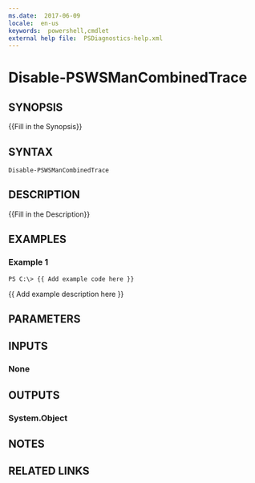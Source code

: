 ```yaml
---
ms.date:  2017-06-09
locale:  en-us
keywords:  powershell,cmdlet
external help file:  PSDiagnostics-help.xml
---
```


# Disable-PSWSManCombinedTrace

## SYNOPSIS
{{Fill in the Synopsis}}

## SYNTAX

```
Disable-PSWSManCombinedTrace
```

## DESCRIPTION
{{Fill in the Description}}

## EXAMPLES

### Example 1
```
PS C:\> {{ Add example code here }}
```

{{ Add example description here }}

## PARAMETERS

## INPUTS

### None


## OUTPUTS

### System.Object

## NOTES

## RELATED LINKS

